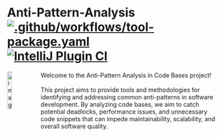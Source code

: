 # Anti-Pattern-Analysis [![.github/workflows/tool-package.yaml](https://github.com/DigitalProductInnovationAndDevelopment/Anti-Pattern-Analysis/actions/workflows/tool-package.yaml/badge.svg)](https://github.com/DigitalProductInnovationAndDevelopment/Anti-Pattern-Analysis/actions/workflows/tool-package.yaml) [![IntelliJ Plugin CI](https://github.com/DigitalProductInnovationAndDevelopment/Anti-Pattern-Analysis/actions/workflows/plugin-ci.yml/badge.svg)](https://github.com/DigitalProductInnovationAndDevelopment/Anti-Pattern-Analysis/actions/workflows/plugin-ci.yml)



<img align="left" src="https://github.com/DigitalProductInnovationAndDevelopment/Anti-Pattern-Analysis/assets/58306766/dfb0b129-83c0-42fd-852b-778c87da46b8" alt="image" width=15% height=15%/>

Welcome to the Anti-Pattern Analysis in Code Bases project!
<br>
<br>
This project aims to provide tools and methodologies for identifying and addressing common anti-patterns in software development. By analyzing code bases, we aim to catch potential deadlocks, performance issues, and unnecessary code snippets that can impede maintainability, scalability, and overall software quality.

